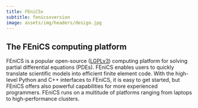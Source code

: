 ```yaml
---
title: FEniCSx
subtitle: fenicsxversion
image: assets/img/headers/design.jpg
---
```


## The FEniCS computing platform

FEniCS is a popular open-source 
([LGPLv3](https://www.gnu.org/licenses/lgpl-3.0.en.html)) computing 
platform for solving partial differential equations (PDEs). FEniCS 
enables users to quickly translate scientific models into efficient 
finite element code. With the high-level Python and C++ interfaces to 
FEniCS, it is easy to get started, but FEniCS offers also powerful 
capabilities for more experienced programmers. FEniCS runs on a 
multitude of platforms ranging from laptops to high-performance 
clusters.
